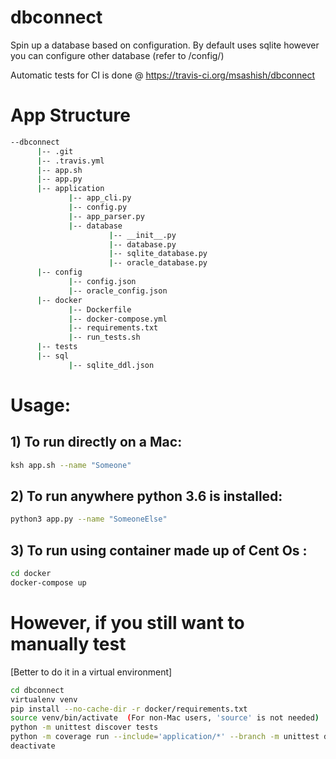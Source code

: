 # **dbconnect**

Spin up a database based on configuration. By default uses sqlite however you can configure other database (refer to /config/)

Automatic tests for CI is done @ https://travis-ci.org/msashish/dbconnect

# App Structure

```bash
--dbconnect
      |-- .git
      |-- .travis.yml
      |-- app.sh
      |-- app.py
      |-- application
             |-- app_cli.py
             |-- config.py
             |-- app_parser.py
             |-- database
                      |-- __init__.py
                      |-- database.py
                      |-- sqlite_database.py
                      |-- oracle_database.py
      |-- config
             |-- config.json
             |-- oracle_config.json
      |-- docker
             |-- Dockerfile
             |-- docker-compose.yml
             |-- requirements.txt
             |-- run_tests.sh
      |-- tests
      |-- sql
             |-- sqlite_ddl.json
```



# **Usage:**

## 1) To run directly on a Mac: 

```bash
ksh app.sh --name "Someone"
```

## 2) To run anywhere python 3.6 is installed:

```bash
python3 app.py --name "SomeoneElse"
```

## 3) To run using container made up of Cent Os :
```bash
cd docker
docker-compose up
```

# **However, if you still want to manually test** 
[Better to do it in a virtual environment]

```bash
cd dbconnect
virtualenv venv
pip install --no-cache-dir -r docker/requirements.txt
source venv/bin/activate  (For non-Mac users, 'source' is not needed)
python -m unittest discover tests
python -m coverage run --include='application/*' --branch -m unittest discover -b
deactivate
```
